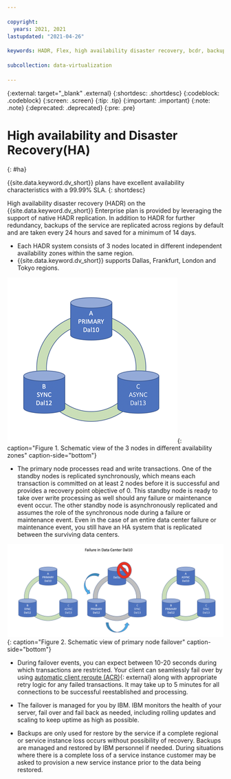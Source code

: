 ```yaml
---

copyright:
  years: 2021, 2021
lastupdated: "2021-04-26"

keywords: HADR, Flex, high availability disaster recovery, bcdr, backups, restore

subcollection: data-virtualization

---
```


<!-- Attribute definitions --> 
{:external: target="_blank" .external}
{:shortdesc: .shortdesc}
{:codeblock: .codeblock}
{:screen: .screen}
{:tip: .tip}
{:important: .important}
{:note: .note}
{:deprecated: .deprecated}
{:pre: .pre}

# High availability and Disaster Recovery(HA)
{: #ha}

{{site.data.keyword.dv_short}} plans have excellent availability characteristics with a 99.99% SLA. 
{: shortdesc}

<!--
## Standard and Enterprise plans
{: #ha_v2_ha}
-->

High availability disaster recovery (HADR) on the {{site.data.keyword.dv_short}} Enterprise plan is provided by leveraging the support of native HADR replication. In addition to HADR for further redundancy, backups of the service are replicated across regions by default and are taken every 24 hours and saved for a minimum of 14 days. 

- Each HADR system consists of 3 nodes located in different independent availability zones within the same region.
- {{site.data.keyword.dv_short}} supports Dallas, Frankfurt, London and Tokyo regions.

![Schematic view of the 3 nodes in different availability zones](images/ha_AZ_small.png "Schematic view of the 3 nodes in different availability zones"){: caption="Figure 1. Schematic view of the 3 nodes in different availability zones" caption-side="bottom"}

- The primary node processes read and write transactions. One of the standby nodes is replicated synchronously, which means each transaction is committed on at least 2 nodes before it is successful and provides a recovery point objective of 0. This standby node is ready to take over write processing as well should any failure or maintenance event occur. The other standby node is asynchronously replicated and assumes the role of the synchronous node during a failure or maintenance event. Even in the case of an entire data center failure or maintenance event, you still have an HA system that is replicated between the surviving data centers.

![Schematic view of primary node failover](images/ha_failure.png "Schematic view of primary node failover"){: caption="Figure 2. Schematic view of primary node failover" caption-side="bottom"}

- During failover events, you can expect between 10-20 seconds during which transactions are restricted. Your client can seamlessly fail over by using [automatic client reroute (ACR)](https://www.ibm.com/support/knowledgecenter/SSEPGG_11.5.0/com.ibm.db2.luw.admin.ha.doc/doc/r0023392.html){: external} along with appropriate retry logic for any failed transactions. It may take up to 5 minutes for all connections to be successful reestablished and processing.

- The failover is managed for you by IBM. IBM monitors the health of your server, fail over and fail back as needed, including rolling updates and scaling to keep uptime as high as possible.

- Backups are only used for restore by the service if a complete regional or service instance loss occurs without possibility of recovery. Backups are managed and restored by IBM personnel if needed. During situations where there is a complete loss of a service instance customer may be asked to provision a new service instance prior to the data being restored. 
